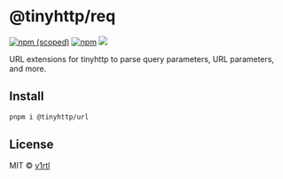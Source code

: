 # @tinyhttp/req

[![npm (scoped)][npm-badge]](https://npmjs.com/package/@tinyhttp/req) [![npm][dl-badge]](https://npmjs.com/package/@tinyhttp/req) [![][web-badge]](https://tinyhttp.v1rtl.site/mw/req)

URL extensions for tinyhttp to parse query parameters, URL parameters, and more.

## Install

```sh
pnpm i @tinyhttp/url
```

## License

MIT © [v1rtl](https://v1rtl.site)

[npm-badge]: https://img.shields.io/npm/v/@tinyhttp/req?style=flat-square
[dl-badge]: https://img.shields.io/npm/dt/@tinyhttp/req?style=flat-square
[web-badge]: https://img.shields.io/badge/website-visit-hotpink?style=flat-square

